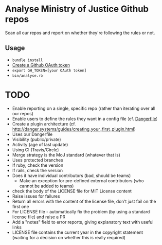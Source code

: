 # Analyse Ministry of Justice Github repos

Scan all our repos and report on whether they're following
the rules or not.

## Usage

* `bundle install`
* [Create a Github OAuth token](https://github.com/settings/tokens/new)
* `export GH_TOKEN=[your OAuth token]`
* `bin/analyse.rb`

# TODO

* Enable reporting on a single, specific repo (rather than iterating over all our repos)
* Enable users to define the rules they want in a config file (cf. [Dangerfile](https://github.com/danger/danger))
* Create a plugin architecture (cf. http://danger.systems/guides/creating_your_first_plugin.html)
* Uses our Dangerfile
* Visibility (public/private)
* Activity (age of last update)
* Using CI (Travis/Circle)
* Merge strategy is the MoJ standard (whatever that is)
* Uses protected branches
* If ruby, check the version
* If rails, check the version
* Does it have individual contributors (bad, should be teams)
  * Make an exception for pre-defined external contributors (who cannot be added to teams)
* check the body of the LICENSE file for MIT License content
* Raise issues for failures
* Return all errors with the content of the license file, don't just fail on the first one
* For LICENSE file - automatically fix the problem (by using a standard license file) and raise a PR
* Add a "notes" field to error reports, giving explanatory text with useful links
* LICENSE file contains the current year in the copyright statement (waiting for a decision on whether this is really required)
